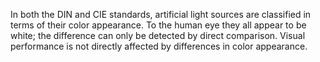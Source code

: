 In both the DIN and CIE standards, artificial light sources are classified in terms of their color appearance. To the human eye they all appear to be white; the difference can only be detected by direct comparison. Visual performance is not directly affected by differences in color appearance.